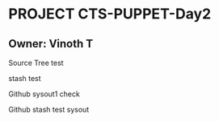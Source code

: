 # PROJECT CTS-PUPPET-Day2

## Owner: Vinoth T

Source Tree test

stash test

Github sysout1 check

Github stash test sysout
